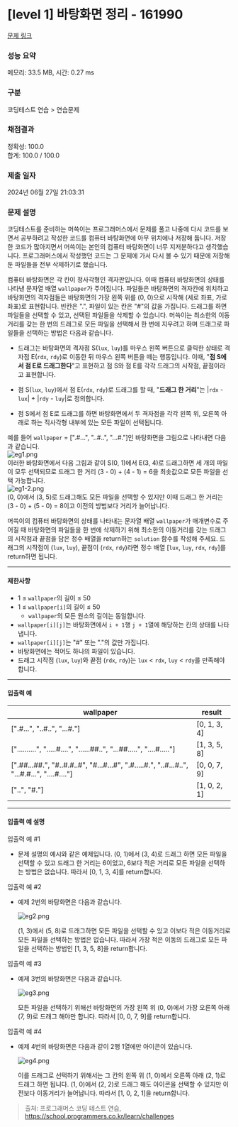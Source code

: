 # [level 1] 바탕화면 정리 - 161990 

[문제 링크](https://school.programmers.co.kr/learn/courses/30/lessons/161990) 

### 성능 요약

메모리: 33.5 MB, 시간: 0.27 ms

### 구분

코딩테스트 연습 > 연습문제

### 채점결과

정확성: 100.0<br/>합계: 100.0 / 100.0

### 제출 일자

2024년 06월 27일 21:03:31

### 문제 설명

<p>코딩테스트를 준비하는 머쓱이는 프로그래머스에서 문제를 풀고 나중에 다시 코드를 보면서 공부하려고 작성한 코드를 컴퓨터 바탕화면에 아무 위치에나 저장해 둡니다. 저장한 코드가 많아지면서 머쓱이는 본인의 컴퓨터 바탕화면이 너무 지저분하다고 생각했습니다. 프로그래머스에서 작성했던 코드는 그 문제에 가서 다시 볼 수 있기 때문에 저장해 둔 파일들을 전부 삭제하기로 했습니다.</p>

<p>컴퓨터 바탕화면은 각 칸이 정사각형인 격자판입니다. 이때 컴퓨터 바탕화면의 상태를 나타낸 문자열 배열 <code>wallpaper</code>가 주어집니다. 파일들은 바탕화면의 격자칸에 위치하고 바탕화면의 격자점들은 바탕화면의 가장 왼쪽 위를 (0, 0)으로 시작해 (세로 좌표, 가로 좌표)로 표현합니다. 빈칸은 ".", 파일이 있는 칸은 "#"의 값을 가집니다. 드래그를 하면 파일들을 선택할 수 있고, 선택된 파일들을 삭제할 수 있습니다. 머쓱이는 최소한의 이동거리를 갖는 한 번의 드래그로 모든 파일을 선택해서 한 번에 지우려고 하며 드래그로 파일들을 선택하는 방법은 다음과 같습니다.</p>

<ul>
<li><p>드래그는 바탕화면의 격자점 S(<code>lux</code>, <code>luy</code>)를 마우스 왼쪽 버튼으로 클릭한 상태로 격자점 E(<code>rdx</code>, <code>rdy</code>)로 이동한 뒤 마우스 왼쪽 버튼을 떼는 행동입니다. 이때, "<strong>점 S에서 점 E로 드래그한다</strong>"고 표현하고 점 S와 점 E를 각각 드래그의 시작점, 끝점이라고 표현합니다.</p></li>
<li><p>점 S(<code>lux</code>, <code>luy</code>)에서 점 E(<code>rdx</code>, <code>rdy</code>)로 드래그를 할 때, "<strong>드래그 한 거리</strong>"는 |<code>rdx</code> - <code>lux</code>| + |<code>rdy</code> - <code>luy</code>|로 정의합니다.</p></li>
<li><p>점 S에서 점 E로 드래그를 하면 바탕화면에서 두 격자점을 각각 왼쪽 위, 오른쪽 아래로 하는 직사각형 내부에 있는 모든 파일이 선택됩니다.</p></li>
</ul>

<p>예를 들어 <code>wallpaper</code> = [".#...", "..#..", "...#."]인 바탕화면을 그림으로 나타내면 다음과 같습니다.<br>
<img src="https://grepp-programmers.s3.ap-northeast-2.amazonaws.com/files/production/ec8b3f44-17e9-4044-8117-fad0f1f4402f/eg1.png" title="" alt="eg1.png"><br>
이러한 바탕화면에서 다음 그림과 같이 S(0, 1)에서 E(3, 4)로 드래그하면  세 개의 파일이 모두 선택되므로  드래그 한 거리 (3 - 0) + (4 - 1) = 6을 최솟값으로 모든 파일을 선택 가능합니다.<br>
<img src="https://grepp-programmers.s3.ap-northeast-2.amazonaws.com/files/production/e69e8776-4e56-4abb-b2a7-3dc695620ef4/eg1-2.png" title="" alt="eg1-2.png"><br>
(0, 0)에서 (3, 5)로 드래그해도 모든 파일을 선택할 수 있지만 이때 드래그 한 거리는 (3 - 0) + (5 - 0) = 8이고 이전의 방법보다 거리가 늘어납니다.</p>

<p>머쓱이의 컴퓨터 바탕화면의 상태를 나타내는 문자열 배열 <code>wallpaper</code>가 매개변수로 주어질 때 바탕화면의 파일들을 한 번에 삭제하기 위해 최소한의 이동거리를 갖는 드래그의 시작점과 끝점을 담은 정수 배열을 return하는 <code>solution</code> 함수를 작성해 주세요. 드래그의 시작점이 (<code>lux</code>, <code>luy</code>), 끝점이 (<code>rdx</code>, <code>rdy</code>)라면 정수 배열 [<code>lux</code>, <code>luy</code>, <code>rdx</code>, <code>rdy</code>]를 return하면 됩니다.</p>

<hr>

<h4>제한사항</h4>

<ul>
<li> 1 ≤ <code>wallpaper</code>의 길이 ≤ 50</li>
<li>1 ≤ <code>wallpaper[i]</code>의 길이 ≤ 50

<ul>
<li><code>wallpaper</code>의 모든 원소의 길이는 동일합니다.</li>
</ul></li>
<li><code>wallpaper[i][j]</code>는 바탕화면에서 <code>i + 1</code>행 <code>j + 1</code>열에 해당하는 칸의 상태를 나타냅니다.</li>
<li><code>wallpaper[i][j]</code>는 "#" 또는 "."의 값만 가집니다.</li>
<li>바탕화면에는 적어도 하나의 파일이 있습니다.</li>
<li>드래그 시작점 (<code>lux</code>, <code>luy</code>)와 끝점 (<code>rdx</code>, <code>rdy</code>)는 <code>lux</code> &lt; <code>rdx</code>, <code>luy</code> &lt; <code>rdy</code>를 만족해야 합니다.</li>
</ul>

<hr>

<h4>입출력 예</h4>
<table class="table">
        <thead><tr>
<th>wallpaper</th>
<th>result</th>
</tr>
</thead>
        <tbody><tr>
<td>[".#...", "..#..", "...#."]</td>
<td>[0, 1, 3, 4]</td>
</tr>
<tr>
<td>["..........", ".....#....", "......##..", "...##.....", "....#....."]</td>
<td>[1, 3, 5, 8]</td>
</tr>
<tr>
<td>[".##...##.", "#..#.#..#", "#...#...#", ".#.....#.", "..#...#..", "...#.#...", "....#...."]</td>
<td>[0, 0, 7, 9]</td>
</tr>
<tr>
<td>["..", "#."]</td>
<td>[1, 0, 2, 1]</td>
</tr>
</tbody>
      </table>
<hr>

<h4>입출력 예 설명</h4>

<p>입출력 예 #1</p>

<ul>
<li>문제 설명의 예시와 같은 예제입니다. (0, 1)에서 (3, 4)로 드래그 하면 모든 파일을 선택할 수 있고 드래그 한 거리는 6이었고, 6보다 적은 거리로 모든 파일을 선택하는 방법은 없습니다. 따라서 [0, 1, 3, 4]를 return합니다.</li>
</ul>

<p>입출력 예 #2</p>

<ul>
<li><p>예제 2번의 바탕화면은 다음과 같습니다.</p>

<p><img src="https://grepp-programmers.s3.ap-northeast-2.amazonaws.com/files/production/8bf4e2ba-1700-4231-a6ed-c18455919928/eg2.png" title="" alt="eg2.png"></p>

<p>(1, 3)에서 (5, 8)로 드래그하면 모든 파일을 선택할 수 있고 이보다 적은 이동거리로 모든 파일을 선택하는 방법은 없습니다. 따라서 가장 적은 이동의 드래그로 모든 파일을 선택하는 방법인 [1, 3, 5, 8]을 return합니다.</p></li>
</ul>

<p>입출력 예 #3</p>

<ul>
<li><p>예제 3번의 바탕화면은 다음과 같습니다.</p>

<p><img src="https://grepp-programmers.s3.ap-northeast-2.amazonaws.com/files/production/7cc308f7-b8d7-482e-9e06-18bc1133aea0/eg3.png" title="" alt="eg3.png"></p>

<p>모든 파일을 선택하기 위해선 바탕화면의 가장 왼쪽 위 (0, 0)에서 가장 오른쪽 아래 (7, 9)로 드래그 해야만 합니다. 따라서 [0, 0, 7, 9]를 return합니다.</p></li>
</ul>

<p>입출력 예 #4</p>

<ul>
<li><p>예제 4번의 바탕화면은 다음과 같이 2행 1열에만 아이콘이 있습니다.</p>

<p><img src="https://grepp-programmers.s3.ap-northeast-2.amazonaws.com/files/production/5f726562-04dd-4056-8dd7-e58d1519f6ec/eg4.png" title="" alt="eg4.png"></p>

<p>이를 드래그로 선택하기 위해서는 그 칸의 왼쪽 위 (1, 0)에서 오른쪽 아래 (2, 1)로 드래그 하면 됩니다. (1, 0)에서 (2, 2)로 드래그 해도 아이콘을 선택할 수 있지만 이전보다 이동거리가 늘어납니다. 따라서 [1, 0, 2, 1]을 return합니다.</p></li>
</ul>


> 출처: 프로그래머스 코딩 테스트 연습, https://school.programmers.co.kr/learn/challenges